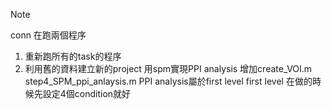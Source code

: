 > [!Note]
> conn 在跑兩個程序
> 1. 重新跑所有的task的程序
> 2. 利用舊的資料建立新的project
> 用spm實現PPI analysis
> 增加create_VOI.m step4_SPM_ppi_anlaysis.m
> PPI analysis屬於first level
> first level 在做的時候先設定4個condition就好

> 
